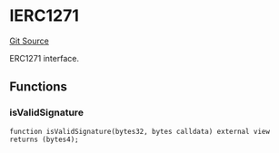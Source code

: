 # IERC1271
[Git Source](https://github.com/NaniDAO/accounts/blob/7ac59b02001a809e2cf6d349a24270ca5342f835/src/governance/Points.sol)

ERC1271 interface.


## Functions
### isValidSignature


```solidity
function isValidSignature(bytes32, bytes calldata) external view returns (bytes4);
```

